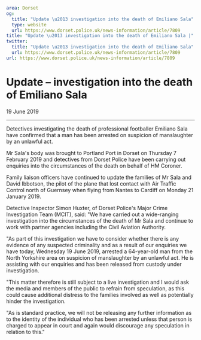 ```yaml
area: Dorset
og:
  title: "Update \u2013 investigation into the death of Emiliano Sala"
  type: website
  url: https://www.dorset.police.uk/news-information/article/7809
title: "Update \u2013 investigation into the death of Emiliano Sala |"
twitter:
  title: "Update \u2013 investigation into the death of Emiliano Sala"
  url: https://www.dorset.police.uk/news-information/article/7809
url: https://www.dorset.police.uk/news-information/article/7809
```

# Update – investigation into the death of Emiliano Sala

19 June 2019

* * *

Detectives investigating the death of professional footballer Emiliano Sala have confirmed that a man has been arrested on suspicion of manslaughter by an unlawful act.

Mr Sala's body was brought to Portland Port in Dorset on Thursday 7 February 2019 and detectives from Dorset Police have been carrying out enquiries into the circumstances of the death on behalf of HM Coroner.

Family liaison officers have continued to update the families of Mr Sala and David Ibbotson, the pilot of the plane that lost contact with Air Traffic Control north of Guernsey when flying from Nantes to Cardiff on Monday 21 January 2019.

Detective Inspector Simon Huxter, of Dorset Police's Major Crime Investigation Team (MCIT), said: "We have carried out a wide-ranging investigation into the circumstances of the death of Mr Sala and continue to work with partner agencies including the Civil Aviation Authority.

"As part of this investigation we have to consider whether there is any evidence of any suspected criminality and as a result of our enquiries we have today, Wednesday 19 June 2019, arrested a 64-year-old man from the North Yorkshire area on suspicion of manslaughter by an unlawful act. He is assisting with our enquiries and has been released from custody under investigation.

"This matter therefore is still subject to a live investigation and I would ask the media and members of the public to refrain from speculation, as this could cause additional distress to the families involved as well as potentially hinder the investigation.

"As is standard practice, we will not be releasing any further information as to the identity of the individual who has been arrested unless that person is charged to appear in court and again would discourage any speculation in relation to this."
